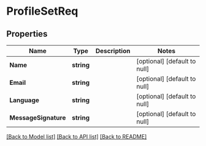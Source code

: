 # ProfileSetReq

## Properties
Name | Type | Description | Notes
------------ | ------------- | ------------- | -------------
**Name** | **string** |  | [optional] [default to null]
**Email** | **string** |  | [optional] [default to null]
**Language** | **string** |  | [optional] [default to null]
**MessageSignature** | **string** |  | [optional] [default to null]

[[Back to Model list]](../README.md#documentation-for-models) [[Back to API list]](../README.md#documentation-for-api-endpoints) [[Back to README]](../README.md)


